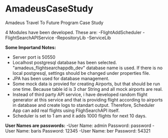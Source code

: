 # AmadeusCaseStudy
Amadeus Travel To Future Program Case Study

4 Modules have been developed. 
These are:
-FlightAddScheduler
-FlightSearchAPIService
-RepositoryLib
-ServiceLib

**Some Importand Notes:**
- Server port is 50550
- Localhost postgresql database has been selected. "amadeus_flightsearchappdb_dev" database name is used. If there is no local postgresql, settings should be changed under properties file. 
- JPA has been used for database management. 
- Some mock data is provied for creating Airports, but that should be run one time. Because table id is 3 char String and all mock airports are real. 
- Instead of third party API service, i have developed random flight generator at this service and that is providing flight according to airports in database and create logs to standart output. Therefore, Scheduler App can add real flights using FlighSearchAPI itself.
- Scheduler is set to 1 am and it adds 1000 flights for next 10 days.


**User Names are passwords:**
-User Name: admin Password: password
-User Name: baris Password: 12345
-User Name: ber Password: 54321
